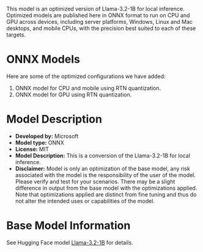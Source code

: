 This model is an optimized version of Llama-3.2-1B for local inference. Optimized models are published here in ONNX format to run on CPU and GPU across devices, including server platforms, Windows, Linux and Mac desktops, and mobile CPUs, with the precision best suited to each of these targets.

# ONNX Models
Here are some of the optimized configurations we have added:
1.	ONNX model for CPU and mobile using RTN quantization.
2.	ONNX model for GPU using RTN quantization.

# Model Description
- **Developed by:** Microsoft
- **Model type:** ONNX
- **License:** MIT
- **Model Description:** This is a conversion of the Llama-3.2-1B for local inference.
- **Disclaimer:** Model is only an optimization of the base model, any risk associated with the model is the responsibility of the user of the model. Please verify and test for your scenarios. There may be a slight difference in output from the base model with the optimizations applied. Note that optimizations applied are distinct from fine tuning and thus do not alter the intended uses or capabilities of the model.

# Base Model Information
See Hugging Face model [Llama-3.2-1B](https://huggingface.co/meta-llama/Llama-3.2-1B) for details.